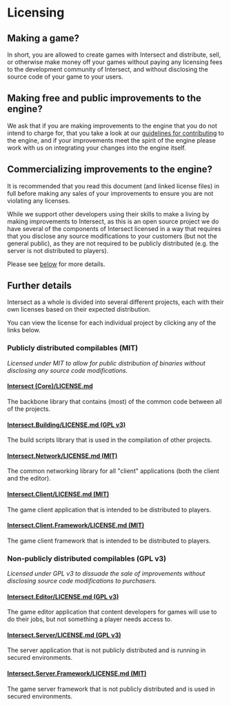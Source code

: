 # Licensing

## Making a game?

In short, you are allowed to create games with Intersect and distribute, sell, or otherwise make money off your games without paying any licensing fees to the development community of Intersect, and without disclosing the source code of your game to your users.

## Making free and public improvements to the engine?

We ask that if you are making improvements to the engine that you do not intend to charge for, that you take a look at our [guidelines for contributing](/CONTRIBUTING.md) to the engine, and if your improvements meet the spirit of the engine please work with us on integrating your changes into the engine itself.

## Commercializing improvements to the engine?

It is recommended that you read this document (and linked license files) in full before making any sales of your improvements to ensure you are not violating any licenses.

While we support other developers using their skills to make a living by making improvements to Intersect, as this is an open source project we do have several of the components of Intersect licensed in a way that requires that you disclose any source modifications to your customers (but not the general public), as they are not required to be publicly distributed (e.g. the server is not distributed to players).

Please see [below](#non-publicly-distributed-compilables-gpl-v3) for more details.

## Further details

Intersect as a whole is divided into several different projects, each with their own licenses based on their expected distribution.

You can view the license for each individual project by clicking any of the links below.

### Publicly distributed compilables (MIT)

_Licensed under MIT to allow for public distribution of binaries without disclosing any source code modifications._

#### [Intersect (Core)/LICENSE.md](/Intersect%20(Core)/LICENSE.md)
The backbone library that contains (most) of the common code between all of the projects.

#### [Intersect.Building/LICENSE.md (GPL v3)](/Intersect.Building/LICENSE.md)
The build scripts library that is used in the compilation of other projects.

#### [Intersect.Network/LICENSE.md (MIT)](/Intersect.Network/LICENSE.md)
The common networking library for all "client" applications (both the client and the editor).

#### [Intersect.Client/LICENSE.md (MIT)](/Intersect.Client/LICENSE.md)
The game client application that is intended to be distributed to players.

#### [Intersect.Client.Framework/LICENSE.md (MIT)](/Intersect.Client.Framework/LICENSE.md)
The game client framework that is intended to be distributed to players.

### Non-publicly distributed compilables (GPL v3)

_Licensed under GPL v3 to dissuade the sale of improvements without disclosing source code modifications to purchasers._

#### [Intersect.Editor/LICENSE.md (GPL v3)](/Intersect.Editor/LICENSE.md)
The game editor application that content developers for games will use to do their jobs, but not something a player needs access to.

#### [Intersect.Server/LICENSE.md (GPL v3)](/Intersect.Server/LICENSE.md)
The server application that is not publicly distributed and is running in secured environments.

#### [Intersect.Server.Framework/LICENSE.md (MIT)](/Intersect.Server.Framework/LICENSE.md)
The game server framework that is not publicly distributed and is used in secured environments.





